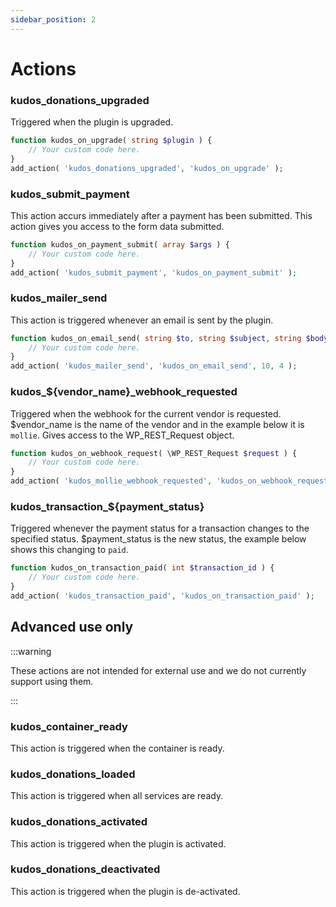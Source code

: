 ```yaml
---
sidebar_position: 2
---
```


# Actions

### kudos_donations_upgraded

Triggered when the plugin is upgraded.

```php title="functions.php"
function kudos_on_upgrade( string $plugin ) {
    // Your custom code here.
}
add_action( 'kudos_donations_upgraded', 'kudos_on_upgrade' );
```

### kudos_submit_payment

This action accurs immediately after a payment has been submitted. This action gives you access to the form data submitted.

```php title="functions.php"
function kudos_on_payment_submit( array $args ) {
    // Your custom code here.
}
add_action( 'kudos_submit_payment', 'kudos_on_payment_submit' );
```

### kudos_mailer_send

This action is triggered whenever an email is sent by the plugin.

```php title="functions.php"
function kudos_on_email_send( string $to, string $subject, string $body, array $attachment ) {
    // Your custom code here.
}
add_action( 'kudos_mailer_send', 'kudos_on_email_send', 10, 4 );
```

### kudos_$\{vendor_name}_webhook_requested

Triggered when the webhook for the current vendor is requested. $vendor_name is the name of the vendor and in the example below it is `mollie`. Gives access to the WP_REST_Request object.

```php title="functions.php"
function kudos_on_webhook_request( \WP_REST_Request $request ) {
    // Your custom code here.
}
add_action( 'kudos_mollie_webhook_requested', 'kudos_on_webhook_request' );
```

### kudos_transaction_$\{payment_status}

Triggered whenever the payment status for a transaction changes to the specified status. $payment_status is the new status, the example below shows this changing to `paid`.

```php title="functions.php"
function kudos_on_transaction_paid( int $transaction_id ) {
    // Your custom code here.
}
add_action( 'kudos_transaction_paid', 'kudos_on_transaction_paid' );
```

## Advanced use only

:::warning

These actions are not intended for external use and we do not currently support using them.

:::

### kudos_container_ready

This action is triggered when the container is ready.
### kudos_donations_loaded

This action is triggered when all services are ready.
### kudos_donations_activated

This action is triggered when the plugin is activated.

### kudos_donations_deactivated

This action is triggered when the plugin is de-activated.